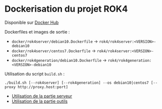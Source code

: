 # Dockerisation du projet ROK4

Disponible sur [Docker Hub](https://hub.docker.com/u/rok4)

Dockerfiles et images de sortie :

* `docker/rok4server/debian10.Dockerfile` -> `rok4/rok4server:<VERSION>-debian10`
* `docker/rok4server/centos7.Dockerfile` -> `rok4/rok4server:<VERSION>-centos7`
* `docker/rok4generation/debian10.Dockerfile` -> `rok4/rok4generation:<VERSION>-debian10`

Utilisation du script `build.sh` :
```
./build.sh [--rok4server] [--rok4generation] --os debian10|centos7 [--proxy http://proxy.host:port]
```

* [Utilisation de la partie serveur](./rok4server/README.md)
* [Utilisation de la partie outils](./rok4generation/README.md)
